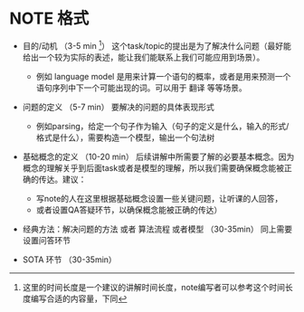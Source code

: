 # NOTE 格式
- 目的/动机 （3-5 min [^参考时间]）
这个task/topic的提出是为了解决什么问题（最好能给出一个较为实际的表述，能让我们能联系上我们可能应用到场景）。
	- 例如 language model 是用来计算一个语句的概率，或者是用来预测一个语句序列中下一个可能出现的词。可以用于 翻译 等等场景。

- 问题的定义 （5-7 min）
要解决的问题的具体表现形式
	- 例如parsing，给定一个句子作为输入（句子的定义是什么，输入的形式/格式是什么），需要构造一个模型，输出一个句法树

- 基础概念的定义 （10-20 min）
后续讲解中所需要了解的必要基本概念。因为概念的理解关乎到后面task或者是模型的理解，所以我们需要确保概念能被正确的传达。建议：
	- 写note的人在这里根据基础概念设置一些关键问题，让听课的人回答，
	- 或者设置QA答疑环节，以确保概念能被正确的传达）

- 经典方法：解决问题的方法 或者 算法流程 或者模型 （30-35min）
同上需要设置问答环节

- SOTA 环节 （30-35min）

[^参考时间]: 这里的时间长度是一个建议的讲解时间长度，note编写者可以参考这个时间长度编写合适的内容量，下同
